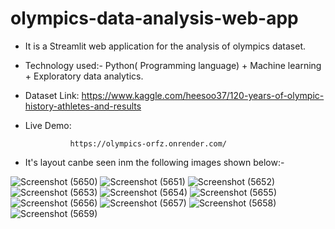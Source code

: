 # olympics-data-analysis-web-app


* It is a Streamlit web application for the analysis of olympics dataset.

* Technology used:- Python( Programming language) + Machine learning + Exploratory data analytics.

* Dataset Link: https://www.kaggle.com/heesoo37/120-years-of-olympic-history-athletes-and-results

* Live Demo:

                https://olympics-orfz.onrender.com/



* It's layout canbe seen inm the following images shown below:-

![Screenshot (5650)](https://github.com/9889AdeebaRashid/PROJECT-movie-recommendation-system/assets/80636537/dfbf9bc3-236d-4d4e-b9ba-6fed399c81b3)
![Screenshot (5651)](https://github.com/9889AdeebaRashid/PROJECT-movie-recommendation-system/assets/80636537/12df8a2e-6dc8-4a58-b449-f10baec9204b)
![Screenshot (5652)](https://github.com/9889AdeebaRashid/PROJECT-movie-recommendation-system/assets/80636537/6d2daa27-798f-46c5-aacb-abc377d6c3c8)
![Screenshot (5653)](https://github.com/9889AdeebaRashid/PROJECT-movie-recommendation-system/assets/80636537/bbcdd1ff-83f9-4400-b394-b26c3c4b0d4a)
![Screenshot (5654)](https://github.com/9889AdeebaRashid/PROJECT-movie-recommendation-system/assets/80636537/9a80f5a8-7058-492b-8b8b-3d0de57ea4a8)
![Screenshot (5655)](https://github.com/9889AdeebaRashid/PROJECT-movie-recommendation-system/assets/80636537/be500e57-bc2d-4baf-b10f-314f974ad937)
![Screenshot (5656)](https://github.com/9889AdeebaRashid/PROJECT-movie-recommendation-system/assets/80636537/c4cd2a3d-1c85-44ec-be25-b2c0f59ef465)
![Screenshot (5657)](https://github.com/9889AdeebaRashid/PROJECT-movie-recommendation-system/assets/80636537/7cbe1b16-646b-412a-ac85-8a71f309293b)
![Screenshot (5658)](https://github.com/9889AdeebaRashid/PROJECT-movie-recommendation-system/assets/80636537/77520da5-d9f7-409a-b873-408505ce80af)
![Screenshot (5659)](https://github.com/9889AdeebaRashid/PROJECT-movie-recommendation-system/assets/80636537/3d43d6e5-6f7c-4e74-9c8e-d8ed92885e86)



